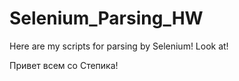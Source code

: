 # Selenium_Parsing_HW
Here are my scripts for parsing by Selenium! Look at!


Привет всем со Степика!
